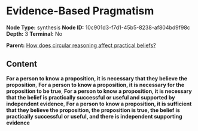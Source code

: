 # Evidence-Based Pragmatism

**Node Type:** synthesis
**Node ID:** 10c901d3-f7d1-45b5-8238-af804bd9f98c
**Depth:** 3
**Terminal:** No

**Parent:** [How does circular reasoning affect practical beliefs?](how-does-circular-reasoning-affect-practical-beliefs.md)

## Content

**For a person to know a proposition, it is necessary that they believe the proposition**, **For a person to know a proposition, it is necessary for the proposition to be true**, **For a person to know a proposition, it is necessary that the belief is practically successful or useful and supported by independent evidence**, **For a person to know a proposition, it is sufficient that they believe the proposition, the proposition is true, the belief is practically successful or useful, and there is independent supporting evidence**
